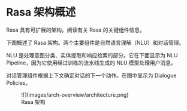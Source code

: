 # Rasa 架构概述

Rasa 具有可扩展的架构。阅读有关 Rasa 的关键组件信息。

下图概述了 Rasa 架构。两个主要组件是自然语言理解（NLU）和对话管理。

NLU 是处理意图分类、实体提取和响应检索的部分。它在下面显示为 NLU Pipeline，因为它使用经过训练的流水线生成的 NLU 模型处理用户消息。

对话管理组件根据上下文确定对话的下一个动作。在图中显示为 Dialogue Policies。

<figure markdown>
  ![](images/arch-overview/architecture.png)
  <figcaption>Rasa 架构</figcaption>
</figure>
